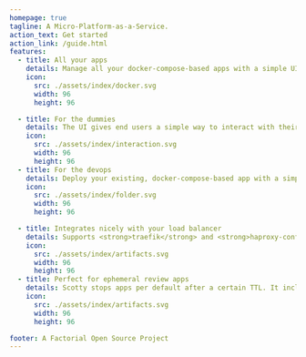 ```yaml
---
homepage: true
tagline: A Micro-Platform-as-a-Service.
action_text: Get started
action_link: /guide.html
features:
  - title: All your apps
    details: Manage all your docker-compose-based apps with a simple UI and CLI. Scotty provides a simple REST API to interact with your apps.
    icon:
      src: ./assets/index/docker.svg
      width: 96
      height: 96

  - title: For the dummies
    details: The UI gives end users a simple way to interact with their apps.
    icon:
      src: ./assets/index/interaction.svg
      width: 96
      height: 96
  - title: For the devops
    details: Deploy your existing, docker-compose-based app with a simple CLI-app. Scotty integrates neatly with Gitlab CI or other CI/CD pipelines.
    icon:
      src: ./assets/index/folder.svg
      width: 96
      height: 96

  - title: Integrates nicely with your load balancer
    details: Supports <strong>traefik</strong> and <strong>haproxy-config</strong> out of the box and creates the necessary configuration for you.
    icon:
      src: ./assets/index/artifacts.svg
      width: 96
      height: 96
  - title: Perfect for ephemeral review apps
    details: Scotty stops apps per default after a certain TTL. It includes scope-based authorization to control access and adds basic auth to prevent unauthorized access.
    icon:
      src: ./assets/index/artifacts.svg
      width: 96
      height: 96

footer: A Factorial Open Source Project
---
```

